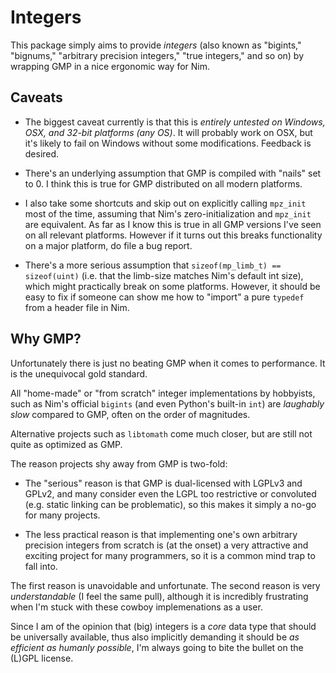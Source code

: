  
 # Integers
 
 

This package simply aims to provide *integers* (also known as "bigints,"
"bignums," "arbitrary precision integers," "true integers," and so on) by
wrapping GMP in a nice ergonomic way for Nim.

## Caveats

- The biggest caveat currently is that this is *entirely untested on Windows,
  OSX, and 32-bit platforms (any OS)*. It will probably work on OSX, but it's
  likely to fail on Windows without some modifications. Feedback is desired.

- There's an underlying assumption that GMP is compiled with "nails" set to 0.
  I think this is true for GMP distributed on all modern platforms.

- I also take some shortcuts and skip out on explicitly calling `mpz_init` most
  of the time, assuming that Nim's zero-initialization and `mpz_init` are
  equivalent. As far as I know this is true in all GMP versions I've seen on all
  relevant platforms. However if it turns out this breaks functionality on a
  major platform, do file a bug report.

- There's a more serious assumption that `sizeof(mp_limb_t) == sizeof(uint)`
  (i.e. that the limb-size matches Nim's default int size), which might
  practically break on some platforms. However, it should be easy to fix if
  someone can show me how to "import" a pure `typedef` from a header file in
  Nim.

## Why GMP?

Unfortunately there is just no beating GMP when it comes to performance. It
is the unequivocal gold standard.

All "home-made" or "from scratch" integer implementations by hobbyists, such
as Nim's official `bigints` (and even Python's built-in `int`) are *laughably
slow* compared to GMP, often on the order of magnitudes.

Alternative projects such as `libtomath` come much closer, but are still not
quite as optimized as GMP.

The reason projects shy away from GMP is two-fold:

- The "serious" reason is that GMP is dual-licensed with LGPLv3 and GPLv2,
  and many consider even the LGPL too restrictive or convoluted (e.g. static
  linking can be problematic), so this makes it simply a no-go for many
  projects.

- The less practical reason is that implementing one's own arbitrary
  precision integers from scratch is (at the onset) a very attractive and
  exciting project for many programmers, so it is a common mind trap to fall
  into.

The first reason is unavoidable and unfortunate. The second reason is very
*understandable* (I feel the same pull), although it is incredibly
frustrating when I'm stuck with these cowboy implemenations as a user.

Since I am of the opinion that (big) integers is a *core* data type that
should be universally available, thus also implicitly demanding it should be
*as efficient as humanly possible*, I'm always going to bite the bullet on
the (L)GPL license.
